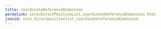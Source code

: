 ```yaml
---
title: coordinateReferenceDimension
permalink: core/DirectPositionList.coordinateReferenceDimension.html
jsonid: core_directpositionlist_coordinatereferencedimension
---
```

